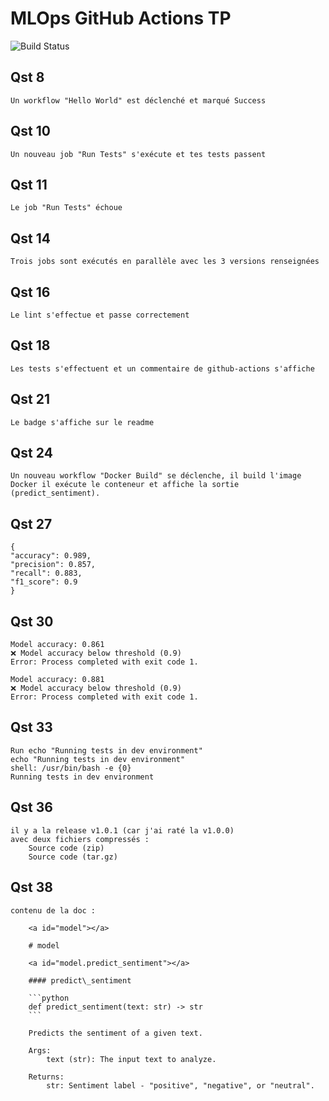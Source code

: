 # MLOps GitHub Actions TP
![Build Status](https://github.com/LorisPlante/github-actions-tp1/actions/workflows/badge.yml/badge.svg)

## Qst 8

    Un workflow "Hello World" est déclenché et marqué Success

## Qst 10

    Un nouveau job "Run Tests" s'exécute et tes tests passent 

## Qst 11

    Le job "Run Tests" échoue

## Qst 14

    Trois jobs sont exécutés en parallèle avec les 3 versions renseignées

## Qst 16

    Le lint s'effectue et passe correctement

## Qst 18

    Les tests s'effectuent et un commentaire de github-actions s'affiche 

## Qst 21

    Le badge s'affiche sur le readme

## Qst 24

    Un nouveau workflow "Docker Build" se déclenche, il build l'image Docker il exécute le conteneur et affiche la sortie (predict_sentiment).

## Qst 27

    {
    "accuracy": 0.989,
    "precision": 0.857,
    "recall": 0.883,
    "f1_score": 0.9
    }

## Qst 30

    Model accuracy: 0.861
    ❌ Model accuracy below threshold (0.9)
    Error: Process completed with exit code 1.

    Model accuracy: 0.881
    ❌ Model accuracy below threshold (0.9)
    Error: Process completed with exit code 1.

## Qst 33

    Run echo "Running tests in dev environment"
    echo "Running tests in dev environment"
    shell: /usr/bin/bash -e {0}
    Running tests in dev environment

## Qst 36 

    il y a la release v1.0.1 (car j'ai raté la v1.0.0)
    avec deux fichiers compressés :
        Source code (zip)
        Source code (tar.gz)

## Qst 38

    contenu de la doc : 
        
        <a id="model"></a>

        # model

        <a id="model.predict_sentiment"></a>

        #### predict\_sentiment

        ```python
        def predict_sentiment(text: str) -> str
        ```

        Predicts the sentiment of a given text.

        Args:
            text (str): The input text to analyze.

        Returns:
            str: Sentiment label - "positive", "negative", or "neutral".
        

